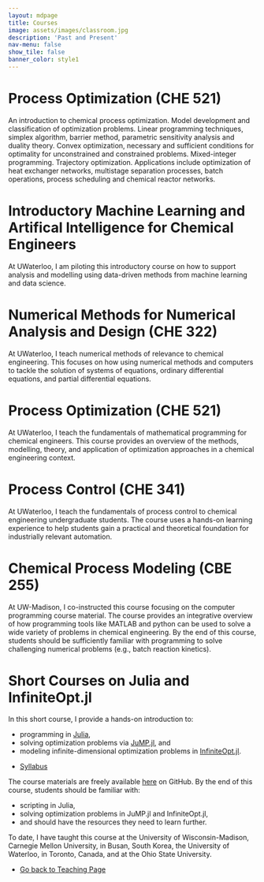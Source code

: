 ```yaml
---
layout: mdpage
title: Courses
image: assets/images/classroom.jpg
description: 'Past and Present'
nav-menu: false
show_tile: false
banner_color: style1
---
```

# Process Optimization (CHE 521)
An introduction to chemical process optimization. Model development and classification of optimization problems. Linear programming techniques, simplex algorithm, barrier method, parametric sensitivity analysis and duality theory. Convex optimization, necessary and sufficient conditions for optimality for unconstrained and constrained problems. Mixed-integer programming. Trajectory optimization. Applications include optimization of heat exchanger networks, multistage separation processes, batch operations, process scheduling and chemical reactor networks.

# Introductory Machine Learning and Artifical Intelligence for Chemical Engineers
At UWaterloo, I am piloting this introductory course on how to support analysis and modelling using data-driven methods from machine learning and data science.

# Numerical Methods for Numerical Analysis and Design (CHE 322)
At UWaterloo, I teach numerical methods of relevance to chemical engineering. This focuses on how using numerical methods and computers to tackle the solution of systems of equations, ordinary differential equations, and partial differential equations.

# Process Optimization (CHE 521)
At UWaterloo, I teach the fundamentals of mathematical programming for chemical engineers. This course provides an overview of the methods, modelling, theory, and application of optimization approaches in a chemical engineering context.

# Process Control (CHE 341)
At UWaterloo, I teach the fundamentals of process control to chemical engineering undergraduate students. The course uses a hands-on learning experience to help students gain  a practical and theoretical foundation for industrially relevant automation.

# Chemical Process Modeling (CBE 255)
At UW-Madison, I co-instructed this course focusing on the computer programming course material. The course provides an integrative overview of how programming tools like MATLAB and python can be used to solve a wide variety of problems in chemical engineering. By the end of this course, students should be sufficiently familiar with programming to solve challenging numerical problems (e.g., batch reaction kinetics).

# Short Courses on Julia and InfiniteOpt.jl
In this short course, I provide a hands-on introduction to:
- programming in [Julia](https://julialang.org/),
- solving optimization problems via [JuMP.jl](https://jump.dev/), and
- modeling infinite-dimensional optimization problems in [InfiniteOpt.jl](https://infiniteopt.github.io/InfiniteOpt.jl/stable/).

<ul class="actions">
	<li><a href="/files/shortcourse_syllabus.html" class="button icon fa-file">Syllabus</a></li>
</ul>

The course materials are freely available [here](https://github.com/infiniteopt/InfiniteOptTutorials/tree/main/short_course) on GitHub. By the end of this course, students should be familiar with:
- scripting in Julia,
- solving optimization problems in JuMP.jl and InfiniteOpt.jl,
- and should have the resources they need to learn further.

To date, I have taught this course at the University of Wisconsin-Madison, Carnegie Mellon University, in Busan, South Korea, the University of Waterloo, in Toronto, Canada, and at the Ohio State University.

<ul class="actions">
    <li><a href="/teaching.html#courses" class="button icon fa-arrow-left">Go back to Teaching Page</a></li>
</ul>